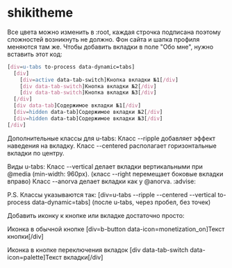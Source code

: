 # shikitheme
Все цвета можно изменить в :root, каждая строчка подписана поэтому сложностей возникнуть не должно. 
Фон сайта и шапка профиля меняются там же.
Чтобы добавить вкладки в поле "Обо мне", нужно вставить этот код:

```scss
[div=u-tabs to-process data-dynamic=tabs]
  [div]
    [div=active data-tab-switch]Кнопка вкладки №1[/div]
    [div data-tab-switch]Кнопка вкладки №2[/div]
    [div data-tab-switch]Кнопка вкладки №3[/div]
  [/div]
  [div data-tab]Содержимое вкладки №1[/div]
  [div=hidden data-tab]Содержимое вкладки №2[/div]
  [div=hidden data-tab]Содержимое вкладки №3[/div]
[/div]
```
Дополнительные классы для u-tabs:
Класс --ripple добавляет эффект наведения на вкладку.
Класс --centered располагает горизонтальные вкладки по центру.

Виды u-tabs:
Класс --vertical делает вкладки вертикальными при @media (min-width: 960px).
(класс --right перемещает боковые вкладки вправо)
Класс --anorva делает вкладки как у @anorva. :advise:

P.S. Классы указываются так:
[div=u-tabs --ripple --centered --vertical to-process data-dynamic=tabs]
(после u-tabs, через пробел, без точек)

Добавить иконку к кнопке или вкладке достаточно просто:

Иконка в обычной кнопке
[div=b-button data-icon=monetization_on]Текст кнопки[/div]

Иконка в кнопке переключения вкладок
[div data-tab-switch data-icon=palette]Текст вкладки[/div]
